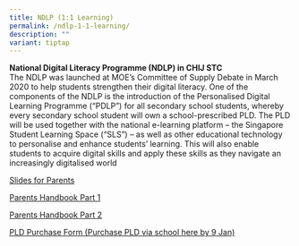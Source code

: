```yaml
---
title: NDLP (1:1 Learning)
permalink: /ndlp-1-1-learning/
description: ""
variant: tiptap
---
```

<p><strong>National Digital Literacy Programme (NDLP) in CHIJ STC<br></strong>The
NDLP was launched at MOE’s Committee of Supply Debate in March 2020 to
help students strengthen their digital literacy. One of the components
of the NDLP is the introduction of the Personalised Digital Learning Programme
(“PDLP”) for all secondary school students, whereby every secondary school
student will own a school-prescribed PLD. The PLD will be used together
with the national e-learning platform – the Singapore Student Learning
Space (“SLS”) – as well as other educational technology to personalise
and enhance students’ learning. This will also enable students to acquire
digital skills and apply these skills as they navigate an increasingly
digitalised world</p>
<p><a href="/files/NDLP/IP1___Parent_Engagement_Deck_2024_STC_for_website_final1.pdf" rel="noopener noreferrer nofollow" target="_blank">Slides for Parents</a>
</p>
<p><a href="/files/NDLP/IP2___Parent_Handbook__I__2025.pdf" rel="noopener noreferrer nofollow" target="_blank">Parents Handbook Part 1</a>
</p>
<p><a href="/files/NDLP/IP3___Parent_Handbook__II__2025.pdf" rel="noopener noreferrer nofollow" target="_blank">Parents Handbook Part 2</a>
</p>
<p><a href="https://go.gov.sg/pdlpadmin" rel="noopener noreferrer nofollow" target="">PLD Purchase Form (Purchase PLD via school here by 9 Jan)</a>
</p>
<p></p>